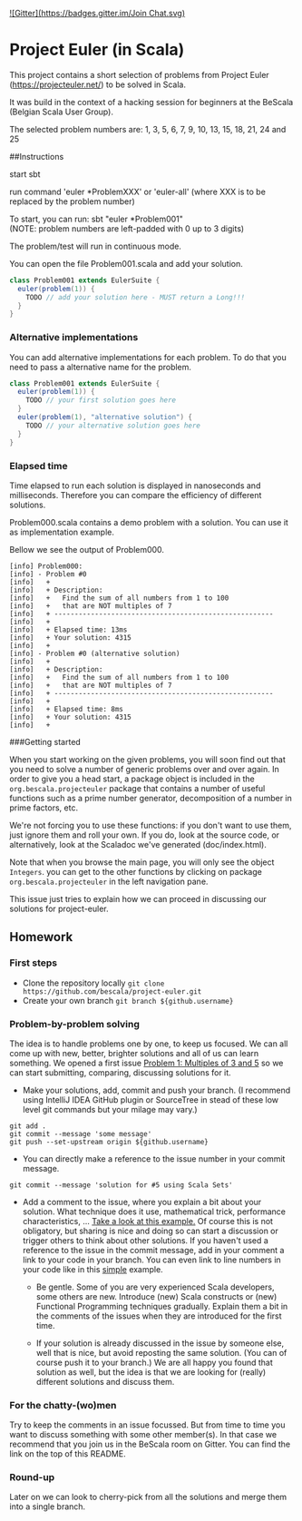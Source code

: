[![Gitter](https://badges.gitter.im/Join Chat.svg)](https://gitter.im/bescala?utm_source=badge&utm_medium=badge&utm_campaign=pr-badge&utm_content=badge)

# Project Euler (in Scala)

This project contains a short selection of problems from Project Euler
(https://projecteuler.net/) to be solved in Scala.

It was build in the context of a hacking session for beginners at the BeScala (Belgian Scala User Group).

The selected problem numbers are:
1, 3, 5, 6, 7, 9, 10, 13, 15, 18, 21, 24 and 25

##Instructions

start sbt

run command 'euler *ProblemXXX' or 'euler-all'
(where XXX is to be replaced by the problem number)

To start, you can run:
sbt "euler *Problem001"  
(NOTE: problem numbers are left-padded with 0 up to 3 digits)

The problem/test will run in continuous mode.

You can open the file Problem001.scala and add your solution.
```scala
class Problem001 extends EulerSuite {
  euler(problem(1)) {
    TODO // add your solution here - MUST return a Long!!!
  }
}
```
### Alternative implementations
You can add alternative implementations for each problem. To do that you need to pass a alternative name for the problem.
```scala
class Problem001 extends EulerSuite {
  euler(problem(1)) {
    TODO // your first solution goes here
  }
  euler(problem(1), "alternative solution") {
    TODO // your alternative solution goes here
  }
}
```

### Elapsed time
Time elapsed to run each solution is displayed in nanoseconds and milliseconds. Therefore you can compare the efficiency of different solutions.


Problem000.scala contains a demo problem with a solution.
You can use it as implementation example.

Bellow we see the output of Problem000. 
```
[info] Problem000:
[info] - Problem #0
[info]   +
[info]   + Description:
[info]   +   Find the sum of all numbers from 1 to 100
[info]   +   that are NOT multiples of 7
[info]   + ------------------------------------------------------
[info]   +
[info]   + Elapsed time: 13ms
[info]   + Your solution: 4315
[info]   +
[info] - Problem #0 (alternative solution)
[info]   +
[info]   + Description:
[info]   +   Find the sum of all numbers from 1 to 100
[info]   +   that are NOT multiples of 7
[info]   + ------------------------------------------------------
[info]   +
[info]   + Elapsed time: 8ms
[info]   + Your solution: 4315
[info]   +
```

###Getting started

When you start working on the given problems, you will soon find out that you need to solve a number of generic problems over and over again. In order to give you a head start, a package object is included in the ```org.bescala.projecteuler``` package that contains a number of useful functions such as a prime number generator, decomposition of a number in prime factors, etc.

We're not forcing you to use these functions: if you don't want to use them, just ignore them and roll your own. If you do, look at the source code, or alternatively, look at the Scaladoc we've generated (doc/index.html).

Note that when you browse the main page, you will only see the object ```Integers```. you can get to the other functions by clicking on package ```org.bescala.projecteuler``` in the left navigation pane.

This issue just tries to explain how we can proceed in discussing our solutions for project-euler.

## Homework

### First steps
* Clone the repository locally `git clone https://github.com/bescala/project-euler.git`
* Create your own branch `git branch ${github.username}`

### Problem-by-problem solving
The idea is to handle problems one by one, to keep us focused. We can all come up with new, better, brighter solutions and all of us can learn something.
We opened a first issue [Problem 1: Multiples of 3 and 5](https://github.com/bescala/project-euler/issues/5) so we can start submitting, comparing, discussing solutions for it.

* Make your solutions, add, commit and push your branch. (I recommend using IntelliJ IDEA GitHub plugin or SourceTree in stead of these low level git commands but your milage may vary.)
```
git add .
git commit --message 'some message'
git push --set-upstream origin ${github.username}
```
* You can directly make a reference to the issue number in your commit message.
```
git commit --message 'solution for #5 using Scala Sets'
```
* Add a comment to the issue, where you explain a bit about your solution. What technique does it use, mathematical trick, performance characteristics, ...  [Take a look at this example.](https://github.com/bescala/project-euler/issues/5) Of course this is not obligatory, but sharing is nice and doing so can start a discussion or trigger others to think about other solutions. If you haven't used a reference to the issue in the commit message, add in your comment a link to your code in your branch.  You can even link to line numbers in your code like in this [simple](https://github.com/bescala/project-euler/blob/samdebacker/src/test/scala/org/bescala/projecteuler/problems/Problem001.scala#L15) example. 

  * Be gentle. Some of you are very experienced Scala developers, some others are new. Introduce (new) Scala constructs or (new) Functional Programming techniques gradually. Explain them a bit in the comments of the issues when they are introduced for the first time.

  * If your solution is already discussed in the issue by someone else, well that is nice, but avoid reposting the same solution. (You can of course push it to your branch.) We are all happy you found that solution as well, but the idea is that we are looking for (really) different solutions and discuss them.

### For the chatty-(wo)men
Try to keep the comments in an issue focussed. But from time to time you want to discuss something with some other member(s). In that case we recommend that you join us in the BeScala room on Gitter. You can find the link on the top of this README.

### Round-up
Later on we can look to cherry-pick from all the solutions and merge them into a single branch.
